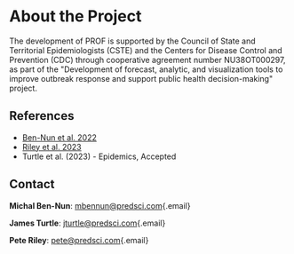 # About the Project

The development of PROF is supported by the Council of State and Territorial Epidemiologists (CSTE) and the Centers for Disease Control and Prevention (CDC) through cooperative agreement number NU38OT000297, as part of the "Development of forecast, analytic, and visualization tools to improve outbreak response and support public health decision-making" project.

## References

-   [Ben-Nun et al. 2022](https://journals.plos.org/ploscompbiol/article?id=10.1371/journal.pcbi.1010375)
-   [Riley et al. 2023](https://academic.oup.com/milmed/article/188/1-2/311/6387156)
-   Turtle et al. (2023) - Epidemics, Accepted

## Contact

**Michal Ben-Nun**: [mbennun\@predsci.com](mailto:mbennun@predsci.com){.email}

**James Turtle**: [jturtle\@predsci.com](mailto:jturtle@predsci.com){.email}

**Pete Riley**: [pete\@predsci.com](mailto:pete@predsci.com){.email}
